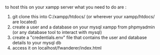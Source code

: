 to host this on your xampp server what you need to do are :

1.  git clone this into C:/xampp/htdocs/ (or wherever your xampp/htdocs/ are located)
2.  create a user and a database on your mysql xampp from phpmyadmin (or any database tool to interact with mysql)
3.  create a "credentials.env" file that contains the user and database details to your mysql db
4.  access it on localhost/fwanderer/index.html
